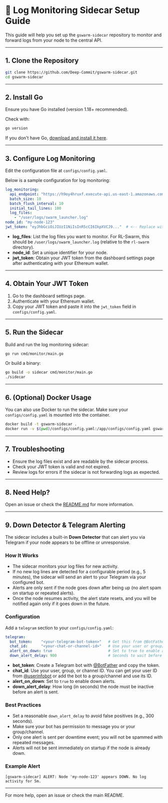 # 🚀 Log Monitoring Sidecar Setup Guide

This guide will help you set up the `gswarm-sidecar` repository to monitor and forward logs from your node to the central API.

---

## 1. Clone the Repository

```sh
git clone https://github.com/Deep-Commit/gswarm-sidecar.git
cd gswarm-sidecar
```

---

## 2. Install Go

Ensure you have Go installed (version 1.18+ recommended).

Check with:

```sh
go version
```

If you don't have Go, [download and install it here](https://go.dev/dl/).

---

## 3. Configure Log Monitoring

Edit the configuration file at `configs/config.yaml`.

Below is a sample configuration for log monitoring:

```yaml
log_monitoring:
  api_endpoint: "https://h9oy4hruxf.execute-api.us-east-1.amazonaws.com/prod/v1/ingest"
  batch_size: 10
  batch_flush_interval: 10
  initial_tail_lines: 100
  log_files:
    - "/user/logs/swarm_launcher.log"
node_id: "my-node-123"
jwt_token: "eyJhbGciOiJIUzI1NiIsInR5cCI6IkpXVCJ9..."  # <-- Replace with your actual JWT
```

- **log_files**: List the log files you want to monitor. For RL-Swarm, this should be `/user/logs/swarm_launcher.log` (relative to the `rl-swarm` directory).
- **node_id**: Set a unique identifier for your node.
- **jwt_token**: Obtain your JWT token from the dashboard settings page after authenticating with your Ethereum wallet.

---

## 4. Obtain Your JWT Token

1. Go to the dashboard settings page.
2. Authenticate with your Ethereum wallet.
3. Copy your JWT token and paste it into the `jwt_token` field in `configs/config.yaml`.

---

## 5. Run the Sidecar

Build and run the log monitoring sidecar:

```sh
go run cmd/monitor/main.go
```

Or build a binary:

```sh
go build -o sidecar cmd/monitor/main.go
./sidecar
```

---

## 6. (Optional) Docker Usage

You can also use Docker to run the sidecar. Make sure your `configs/config.yaml` is mounted into the container.

```sh
docker build -t gswarm-sidecar .
docker run -v $(pwd)/configs/config.yaml:/app/configs/config.yaml gswarm-sidecar
```

---

## 7. Troubleshooting

- Ensure the log files exist and are readable by the sidecar process.
- Check your JWT token is valid and not expired.
- Review logs for errors if the sidecar is not forwarding logs as expected.

---

## 8. Need Help?

Open an issue or check the [README.md](../README.md) for more information.

---

## 9. Down Detector & Telegram Alerting

The sidecar includes a built-in **Down Detector** that can alert you via Telegram if your node appears to be offline or unresponsive.

### How It Works
- The sidecar monitors your log files for new activity.
- If no new log lines are detected for a configurable period (e.g., 5 minutes), the sidecar will send an alert to your Telegram via your configured bot.
- Alerts are only sent if the node goes down after being up (no alert spam on startup or repeated alerts).
- Once the node resumes activity, the alert state resets, and you will be notified again only if it goes down in the future.

### Configuration
Add a `telegram` section to your `configs/config.yaml`:

```yaml
telegram:
  bot_token:    "<your-telegram-bot-token>"   # Get this from @BotFather
  chat_id:      "<your-chat-or-channel-id>"   # Use your user or group/channel ID
  alert_on_down: true                         # Set to true to enable alerts
  down_alert_delay: 900                       # Seconds to wait before alerting (e.g., 300 = 5 minutes)
```

- **bot_token**: Create a Telegram bot with [@BotFather](https://t.me/BotFather) and copy the token.
- **chat_id**: Use your user, group, or channel ID. You can get your user ID from [@userinfobot](https://t.me/userinfobot) or add the bot to a group/channel and use its ID.
- **alert_on_down**: Set to `true` to enable down alerts.
- **down_alert_delay**: How long (in seconds) the node must be inactive before an alert is sent.

### Best Practices
- Set a reasonable `down_alert_delay` to avoid false positives (e.g., 300 seconds).
- Make sure your bot has permission to message you or your group/channel.
- Only one alert is sent per downtime event; you will not be spammed with repeated messages.
- Alerts will not be sent immediately on startup if the node is already down.

### Example Alert
```
[gswarm-sidecar] ALERT: Node 'my-node-123' appears DOWN. No log activity for 5m.
```

---

For more help, open an issue or check the main README.
